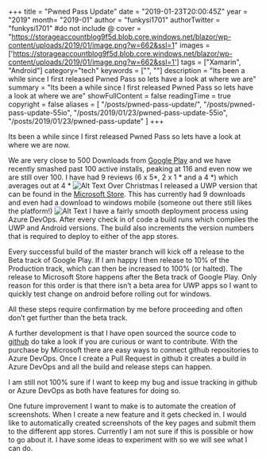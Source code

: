 +++
title = "Pwned Pass Update"
date = "2019-01-23T20:00:45Z"
year = "2019"
month= "2019-01"
author = "funkysi1701"
authorTwitter = "funkysi1701" #do not include @
cover = "https://storageaccountblog9f5d.blob.core.windows.net/blazor/wp-content/uploads/2019/01/image.png?w=662&ssl=1"
images = ['https://storageaccountblog9f5d.blob.core.windows.net/blazor/wp-content/uploads/2019/01/image.png?w=662&ssl=1']
tags = ["Xamarin", "Android"]
category="tech"
keywords = ["", ""]
description = "Its been a while since I first released Pwned Pass so lets have a look at where we are"
summary = "Its been a while since I first released Pwned Pass so lets have a look at where we are"
showFullContent = false
readingTime = true
copyright = false
aliases = [
    "/posts/pwned-pass-update/",
    "/posts/pwned-pass-update-55io",
    "/posts/2019/01/23/pwned-pass-update-55io",
    "/posts/2019/01/23/pwned-pass-update"
]
+++

Its been a while since I first released Pwned Pass so lets have a look at where we are now.

We are very close to 500 Downloads from [Google Play](https://play.google.com/store/apps/details?id=pwnedpasswords.pwnedpasswords) and we have recently smashed past 100 active installs, peaking at 116 and even now we are still over 100. I have had 9 reviews (6 x 5*, 2 x 1 * and a 4 *) which averages out at 4 *
![Alt Text](https://storageaccountblog9f5d.blob.core.windows.net/blazor/wp-content/uploads/2019/01/image.png?w=662&ssl=1)
Over Christmas I released a UWP version that can be found in the [Microsoft Store](https://www.microsoft.com/store/apps/9NM2WHNZTNLT). This has currently had 9 downloads and even had a download to windows mobile (someone out there still likes the platform!)
![Alt Text](https://storageaccountblog9f5d.blob.core.windows.net/blazor/wp-content/uploads/2019/01/image-1.png?w=662&ssl=1)
I have a fairly smooth deployment process using Azure DevOps. After every check in of code a build runs which compiles the UWP and Android versions. The build also increments the version numbers that is required to deploy to either of the app stores.

Every successful build of the master branch will kick off a release to the Beta track of Google Play. If I am happy I then release to 10% of the Production track, which can then be increased to 100% (or halted). The release to Microsoft Store happens after the Beta track of Google Play. Only reason for this order is that there isn’t a beta area for UWP apps so I want to quickly test change on android before rolling out for windows.

All these steps require confirmation by me before proceeding and often don’t get further than the beta track.

A further development is that I have open sourced the source code to [github]() do take a look if you are curious or want to contribute. With the purchase by Microsoft there are easy ways to connect github repositories to Azure DevOps. Once I create a Pull Request in github it creates a build in Azure DevOps and all the build and release steps can happen.

I am still not 100% sure if I want to keep my bug and issue tracking in github or Azure DevOps as both have features for doing so.

One future improvement I want to make is to automate the creation of screenshots. When I create a new feature and it gets checked in. I would like to automatically created screenshots of the key pages and submit them to the different app stores. Currently I am not sure if this is possible or how to go about it. I have some ideas to experiment with so we will see what I can do.